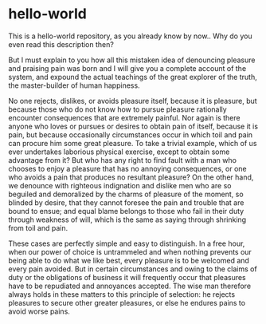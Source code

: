 # hello-world
This is a hello-world repository, as you already know by now.. Why do you even read this description then?

But I must explain to you how all this mistaken idea of denouncing pleasure and praising pain was born 
and I will give you a complete account of the system, and expound the actual teachings of the great explorer
of the truth, the master-builder of human happiness. 

No one rejects, dislikes, or avoids pleasure itself, because it is pleasure, but because those who do not know 
how to pursue pleasure rationally encounter consequences that are extremely painful. 
Nor again is there anyone who loves or pursues or desires to obtain pain of itself, because it is pain, 
but because occasionally circumstances occur in which toil and pain can procure him some great pleasure. 
To take a trivial example, which of us ever undertakes laborious physical exercise, except to obtain some advantage from it? 
But who has any right to find fault with a man who chooses to enjoy a pleasure that has no annoying consequences, 
or one who avoids a pain that produces no resultant pleasure? On the other hand, we denounce with righteous indignation
and dislike men who are so beguiled and demoralized by the charms of pleasure of the moment, so blinded by desire, 
that they cannot foresee the pain and trouble that are bound to ensue; and equal blame belongs to those who fail in 
their duty through weakness of will, which is the same as saying through shrinking from toil and pain. 

These cases are perfectly simple and easy to distinguish. In a free hour, when our power of choice is untrammeled 
and when nothing prevents our being able to do what we like best, every pleasure is to be welcomed and every pain avoided. 
But in certain circumstances and owing to the claims of duty or the obligations of business it will frequently occur 
that pleasures have to be repudiated and annoyances accepted. The wise man therefore always holds in these matters 
to this principle of selection: he rejects pleasures to secure other greater pleasures, or else he endures pains 
to avoid worse pains.
